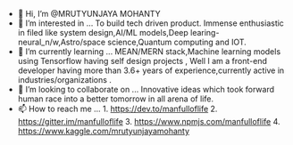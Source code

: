- 👋 Hi, I’m @MRUTYUNJAYA MOHANTY
- 👀 I’m interested in ... To build tech driven product. Immense enthusiastic in filed like system design,AI/ML models,Deep learing-neural_n/w,Astro/space 
      science,Quantum computing and IOT.  
- 🌱 I’m currently learning ... MEAN/MERN stack,Machine learning models using Tensorflow having self design projects , Well I am a front-end developer having more 
      than 3.6+ years of experience,currently active in industries/organizations . 
- 💞️ I’m looking to collaborate on ... Innovative ideas which took forward human race into a better tomorrow in all arena of life.
- 📫 How to reach me ... 1. https://dev.to/manfulloflife   2. https://gitter.im/manfulloflife  3. https://www.npmjs.com/manfulloflife 
        4. https://www.kaggle.com/mrutyunjayamohanty 

<!---
MRUTYUNJAYAMOHANTY/MRUTYUNJAYAMOHANTY is a ✨ special ✨ repository because its `README.md` (this file) appears on your GitHub profile.
You can click the Preview link to take a look at your changes.
--->
